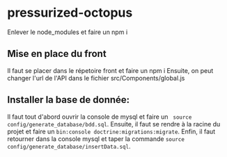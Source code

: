 # pressurized-octopus

Enlever le node_modules et faire un npm i 

## Mise en place du front 
Il faut se placer dans le répetoire front et faire un npm i
Ensuite, on peut changer l'url de l'API dans le fichier src/Components/global.js


## Installer la base de donnée:

Il faut tout d'abord ouvrir la console de mysql et faire un ``` source config/generate_database/bdd.sql```.
Ensuite, il faut se rendre à la racine du projet et faire un ``` bin:console doctrine:migrations:migrate ```.
Enfin, il faut retourner dans la console mysql et taper la commande ``` source config/generate_database/insertData.sql ```.

